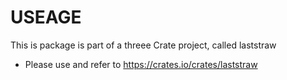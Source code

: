 # USEAGE
This is package is part of a threee Crate project, called laststraw
- Please use and refer to https://crates.io/crates/laststraw
